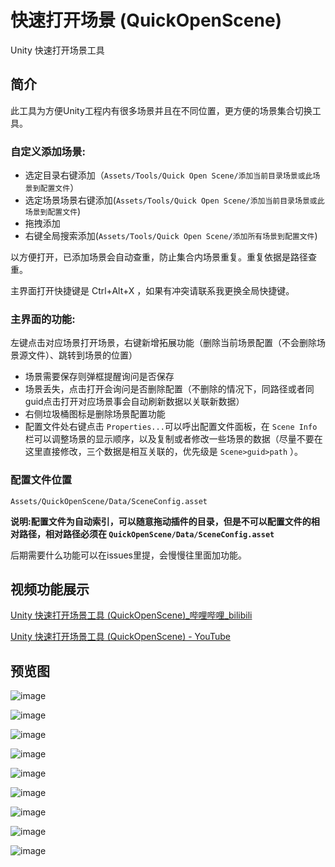 # 快速打开场景 (QuickOpenScene)

Unity 快速打开场景工具

## 简介

此工具为方便Unity工程内有很多场景并且在不同位置，更方便的场景集合切换工具。

### 自定义添加场景:

- 选定目录右键添加（`Assets/Tools/Quick Open Scene/添加当前目录场景或此场景到配置文件`）
- 选定场景场景右键添加(`Assets/Tools/Quick Open Scene/添加当前目录场景或此场景到配置文件`)
- 拖拽添加
- 右键全局搜索添加(`Assets/Tools/Quick Open Scene/添加所有场景到配置文件`)

以方便打开，已添加场景会自动查重，防止集合内场景重复。重复依据是路径查重。

主界面打开快捷键是 Ctrl+Alt+X ，如果有冲突请联系我更换全局快捷键。

### 主界面的功能:

左键点击对应场景打开场景，右键新增拓展功能（删除当前场景配置（不会删除场景源文件）、跳转到场景的位置）

- 场景需要保存则弹框提醒询问是否保存
- 场景丢失，点击打开会询问是否删除配置（不删除的情况下，同路径或者同guid点击打开对应场景事会自动刷新数据以关联新数据）
- 右侧垃圾桶图标是删除场景配置功能
- 配置文件处右键点击 `Properties...`可以呼出配置文件面板，在 `Scene Info` 栏可以调整场景的显示顺序，以及复制或者修改一些场景的数据（尽量不要在这里直接修改，三个数据是相互关联的，优先级是 `Scene>guid>path` ）。

### 配置文件位置

`Assets/QuickOpenScene/Data/SceneConfig.asset`

**说明:配置文件为自动索引，可以随意拖动插件的目录，但是不可以配置文件的相对路径，相对路径必须在 `QuickOpenScene/Data/SceneConfig.asset`**

后期需要什么功能可以在issues里提，会慢慢往里面加功能。

## 视频功能展示

[Unity 快速打开场景工具 (QuickOpenScene)_哔哩哔哩_bilibili](https://www.bilibili.com/video/BV1X84y1b7nU)

[Unity 快速打开场景工具 (QuickOpenScene) - YouTube](https://youtu.be/56LnPIqwjl0)

## 预览图

![image](https://user-images.githubusercontent.com/49801599/212704223-d0d961e0-aa40-4246-ae1a-cd10e2a54f7c.png)

![image](https://user-images.githubusercontent.com/49801599/212937389-640512db-5779-4660-b09d-ec27ce2bf3fd.png)

![image](https://user-images.githubusercontent.com/49801599/212937454-86266e60-cfd8-4095-977c-4a05a86bf26f.png)

![image](https://user-images.githubusercontent.com/49801599/212704250-e71ae19f-544c-42c4-9d72-211ee4e84d25.png)

![image](https://user-images.githubusercontent.com/49801599/212704415-eddb3bae-c1f2-498f-aba3-aea65f7710d8.png)

![image](https://user-images.githubusercontent.com/49801599/212937203-50d65da7-cdef-47a3-a37f-6259ab3c73aa.png)

![image](https://user-images.githubusercontent.com/49801599/212841692-b4720eb7-c957-4bcd-ad2a-8862ab94211c.png)

![image](https://user-images.githubusercontent.com/49801599/212841743-b0028e53-a7c2-4d38-850d-832945fffaa5.png)

![image](https://user-images.githubusercontent.com/49801599/212923658-e1d89f73-96fc-4c20-824c-0cab7591d8b5.png)
